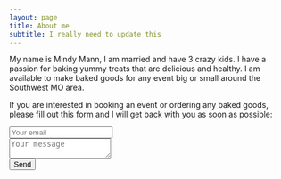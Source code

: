 ```yaml
---
layout: page
title: About me
subtitle: I really need to update this
---
```


My name is Mindy Mann, I am married and have 3 crazy kids. I have a passion for baking yummy treats that are delicious and healthy. I am available to make baked goods for any event big or small around the Southwest MO area.

If you are interested in booking an event or ordering any baked goods, please fill out this form and I will get back with you as soon as possible:

<form method="POST" action="http://formspree.io/sales@themuffinmann.com">
  <input type="email" name="email" placeholder="Your email">
  <br/>
  <textarea name="message" placeholder="Your message"></textarea>
  <br/>
  <button type="submit">Send</button>
</form>